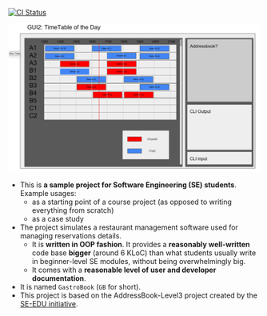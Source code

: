 [![CI Status](https://github.com/AY2425S2-CS2103T-T09-3/tp/workflows/Java%20CI/badge.svg)](https://github.com/AY2425S2-CS2103T-T09-3/tp/actions)

![Ui](docs/images/Ui.png)

* This is **a sample project for Software Engineering (SE) students**.<br>
  Example usages:
  * as a starting point of a course project (as opposed to writing everything from scratch)
  * as a case study
* The project simulates a restaurant management software used for managing reservations details.
  * It is **written in OOP fashion**. It provides a **reasonably well-written** code base **bigger** (around 6 KLoC) than what students usually write in beginner-level SE modules, without being overwhelmingly big.
  * It comes with a **reasonable level of user and developer documentation**.
* It is named `GastroBook` (`GB` for short).
* This project is based on the AddressBook-Level3 project created by the [SE-EDU initiative](https://se-education.org).
